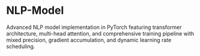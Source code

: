 # NLP-Model
Advanced NLP model implementation in PyTorch featuring transformer architecture, multi-head attention, and comprehensive training pipeline with mixed precision, gradient accumulation, and dynamic learning rate scheduling.
